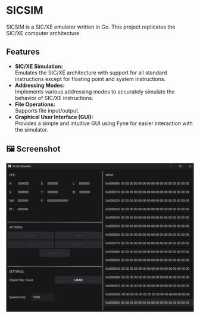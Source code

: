 # SICSIM

SICSIM is a SIC/XE emulator written in Go. This project replicates the SIC/XE computer architecture.

## Features

- **SIC/XE Simulation:**  
  Emulates the SIC/XE architecture with support for all standard instructions except for floating point and system instructions.
- **Addressing Modes:**  
  Implements various addressing modes to accurately simulate the behavior of SIC/XE instructions.
- **File Operations:**  
  Supports file input/output.
- **Graphical User Interface (GUI):**  
  Provides a simple and intuitive GUI using Fyne for easier interaction with the simulator.

## 🖼 Screenshot

![SICSIM Screenshot](assets/simulator.png)
